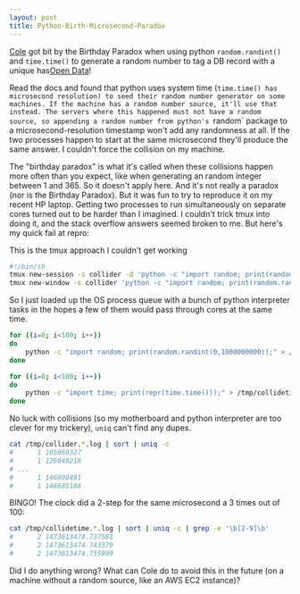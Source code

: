```yaml
---
layout: post
title: Python-Birth-Microsecond-Paradox
---
```


[Cole](http://uglyboxer.github.io/) got bit by the Birthday Paradox when using python `random.randint()` and `time.time()` to generate a random number to tag a DB record with a unique has[Open Data](http://storage.googleapis.com/books/ngrams/books/datasetsv2.html)!

Read the docs and found that python uses system time (`time.time() has microsecond resolution) to seed their random number generator on some machines. If the machine has a random number source, it'll use that instead. The servers where this happened must not have a random source, so appending a random number from python's `random` package to a microsecond-resolution timestamp won't add any randomness at all. If the two processes happen to start at the same microsecond they'll produce the same answer. I couldn't force the collision on my machine.

The "birthday paradox" is what it's called when these collisions happen more often than you expect, like when generating an random integer between 1 and 365. So it doesn't apply here. And it's not really a paradox (nor is the Birthday Paradox). But it was fun to try to reproduce it on my recent HP laptop. Getting two processes to run simultaneously on separate cores turned out to be harder than I imagined. I couldn't trick tmux into doing it, and the stack overflow answers seemed broken to me. But here's my quick fail at repro:

This is the tmux approach I couldn't get working

```bash
#!/bin/sh 
tmux new-session -s collider -d 'python -c "import random; print(random.randint(0,1000000000));"'
tmux new-window -s collider 'python -c "import random; print(random.randint(0,1000000000));"'
```

So I just loaded up the OS process queue with a bunch of python interpreter tasks in the hopes a few of them would pass through cores at the same time.

```bash
for ((i=0; i<100; i++))
do 
    python -c "import random; print(random.randint(0,1000000000));" > /tmp/collider.${i}.log &
done

for ((i=0; i<100; i++))
do 
    python -c "import time; print(repr(time.time()));" > /tmp/collidetime.${i}.log &
done
```

No luck with collisions (so my motherboard and python interpreter are too clever for my trickery), `uniq` can't find any dupes.

```bash
cat /tmp/collider.*.log | sort | uniq -c
#      1 105969327
#      1 126048218
# ...
#      1 146990491
#      1 148685188
```

BINGO! The clock did a 2-step for the same microsecond a 3 times out of 100:

```bash
cat /tmp/collidetime.*.log | sort | uniq -c | grep -e '\b[2-9]\b'
#      2 1473613474.737581
#      2 1473613474.743379
#      2 1473613474.755999
```

Did I do anything wrong?  What can Cole do to avoid this in the future (on a machine without a random source, like an AWS EC2 instance)?
